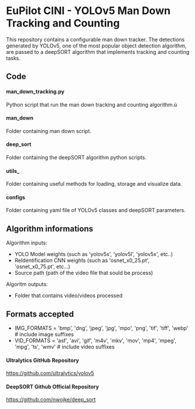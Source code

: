 # EuPilot CINI - YOLOv5 Man Down Tracking and Counting

This repository contains a configurable man down tracker. The detections generated by YOLOv5, one of the most popular object detection algorithm, are passed to a deepSORT algorithm that implements tracking and counting tasks.

## Code

#### man_down_tracking.py 
Python script that run the man down tracking and counting algorithm.ù

#### man_down
Folder containing man down script.

#### deep_sort 
Folder containing the deepSORT algorithm python scripts.

#### utils_ 
Folder containing useful methods for loading, storage and visualize data.

#### configs
Folder containing yaml file of YOLOv5 classes and deepSORT parameters.


## Algorithm informations
Algorithm inputs:
- YOLO Model weights (such as 'yolov5s', 'yolov5l', 'yolov5x', etc..) 
- ReIdentification CNN weights (such as 'osnet_x0_25.pt', 'osnet_x0_75.pt', etc...)
- Source path (path of the video file that sould be process)

Algoritm outputs:
- Folder that contains video/videos processed


## Formats accepted
- IMG_FORMATS = 'bmp', 'dng', 'jpeg', 'jpg', 'mpo', 'png', 'tif', 'tiff', 'webp'  # include image suffixes
- VID_FORMATS = 'asf', 'avi', 'gif', 'm4v', 'mkv', 'mov', 'mp4', 'mpeg', 'mpg', 'ts', 'wmv'  # include video suffixes


#### Ultralytics GitHub Repository
https://github.com/ultralytics/yolov5

#### DeepSORT Github Official Repository
https://github.com/nwojke/deep_sort